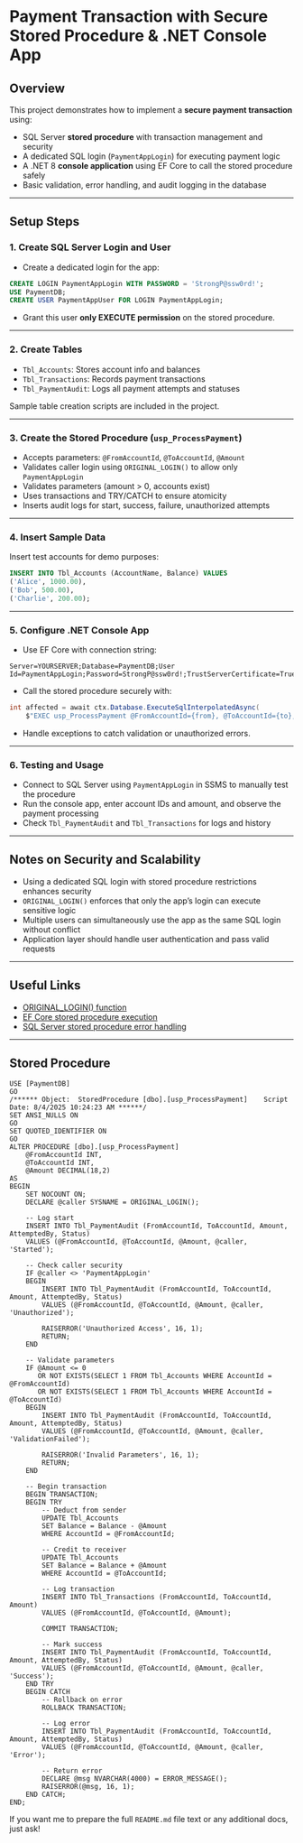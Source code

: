 ﻿
# Payment Transaction with Secure Stored Procedure & .NET Console App

## Overview

This project demonstrates how to implement a **secure payment transaction** using:

- SQL Server **stored procedure** with transaction management and security  
- A dedicated SQL login (`PaymentAppLogin`) for executing payment logic  
- A .NET 8 **console application** using EF Core to call the stored procedure safely  
- Basic validation, error handling, and audit logging in the database  

---

## Setup Steps

### 1. Create SQL Server Login and User

- Create a dedicated login for the app:

```sql
CREATE LOGIN PaymentAppLogin WITH PASSWORD = 'StrongP@ssw0rd!';
USE PaymentDB;
CREATE USER PaymentAppUser FOR LOGIN PaymentAppLogin;
```

- Grant this user **only EXECUTE permission** on the stored procedure.

---

### 2. Create Tables

- `Tbl_Accounts`: Stores account info and balances  
- `Tbl_Transactions`: Records payment transactions  
- `Tbl_PaymentAudit`: Logs all payment attempts and statuses  

Sample table creation scripts are included in the project.

---

### 3. Create the Stored Procedure (`usp_ProcessPayment`)

- Accepts parameters: `@FromAccountId`, `@ToAccountId`, `@Amount`  
- Validates caller login using `ORIGINAL_LOGIN()` to allow only `PaymentAppLogin`  
- Validates parameters (amount > 0, accounts exist)  
- Uses transactions and TRY/CATCH to ensure atomicity  
- Inserts audit logs for start, success, failure, unauthorized attempts  

---

### 4. Insert Sample Data

Insert test accounts for demo purposes:

```sql
INSERT INTO Tbl_Accounts (AccountName, Balance) VALUES 
('Alice', 1000.00),
('Bob', 500.00),
('Charlie', 200.00);
```

---

### 5. Configure .NET Console App

- Use EF Core with connection string:

```
Server=YOURSERVER;Database=PaymentDB;User Id=PaymentAppLogin;Password=StrongP@ssw0rd!;TrustServerCertificate=True;
```

- Call the stored procedure securely with:

```csharp
int affected = await ctx.Database.ExecuteSqlInterpolatedAsync(
    $"EXEC usp_ProcessPayment @FromAccountId={from}, @ToAccountId={to}, @Amount={amt}");
```

- Handle exceptions to catch validation or unauthorized errors.

---

### 6. Testing and Usage

- Connect to SQL Server using `PaymentAppLogin` in SSMS to manually test the procedure  
- Run the console app, enter account IDs and amount, and observe the payment processing  
- Check `Tbl_PaymentAudit` and `Tbl_Transactions` for logs and history  

---

## Notes on Security and Scalability

- Using a dedicated SQL login with stored procedure restrictions enhances security  
- `ORIGINAL_LOGIN()` enforces that only the app’s login can execute sensitive logic  
- Multiple users can simultaneously use the app as the same SQL login without conflict  
- Application layer should handle user authentication and pass valid requests  

---

## Useful Links

- [ORIGINAL_LOGIN() function](https://learn.microsoft.com/en-us/sql/t-sql/functions/original-login-transact-sql)  
- [EF Core stored procedure execution](https://learn.microsoft.com/en-us/ef/core/querying/raw-sql)  
- [SQL Server stored procedure error handling](https://learn.microsoft.com/en-us/sql/relational-databases/stored-procedures/stored-procedures-database-engine)  

---
## Stored Procedure
```
USE [PaymentDB]
GO
/****** Object:  StoredProcedure [dbo].[usp_ProcessPayment]    Script Date: 8/4/2025 10:24:23 AM ******/
SET ANSI_NULLS ON
GO
SET QUOTED_IDENTIFIER ON
GO
ALTER PROCEDURE [dbo].[usp_ProcessPayment]
    @FromAccountId INT,
    @ToAccountId INT,
    @Amount DECIMAL(18,2)
AS
BEGIN
    SET NOCOUNT ON;
    DECLARE @caller SYSNAME = ORIGINAL_LOGIN();

    -- Log start
    INSERT INTO Tbl_PaymentAudit (FromAccountId, ToAccountId, Amount, AttemptedBy, Status)
    VALUES (@FromAccountId, @ToAccountId, @Amount, @caller, 'Started');

    -- Check caller security
    IF @caller <> 'PaymentAppLogin'
    BEGIN
        INSERT INTO Tbl_PaymentAudit (FromAccountId, ToAccountId, Amount, AttemptedBy, Status)
        VALUES (@FromAccountId, @ToAccountId, @Amount, @caller, 'Unauthorized');

        RAISERROR('Unauthorized Access', 16, 1);
        RETURN;
    END

    -- Validate parameters
    IF @Amount <= 0 
       OR NOT EXISTS(SELECT 1 FROM Tbl_Accounts WHERE AccountId = @FromAccountId)
       OR NOT EXISTS(SELECT 1 FROM Tbl_Accounts WHERE AccountId = @ToAccountId)
    BEGIN
        INSERT INTO Tbl_PaymentAudit (FromAccountId, ToAccountId, Amount, AttemptedBy, Status)
        VALUES (@FromAccountId, @ToAccountId, @Amount, @caller, 'ValidationFailed');

        RAISERROR('Invalid Parameters', 16, 1);
        RETURN;
    END

    -- Begin transaction
    BEGIN TRANSACTION;
    BEGIN TRY
        -- Deduct from sender
        UPDATE Tbl_Accounts 
        SET Balance = Balance - @Amount 
        WHERE AccountId = @FromAccountId;

        -- Credit to receiver
        UPDATE Tbl_Accounts 
        SET Balance = Balance + @Amount 
        WHERE AccountId = @ToAccountId;

        -- Log transaction
        INSERT INTO Tbl_Transactions (FromAccountId, ToAccountId, Amount)
        VALUES (@FromAccountId, @ToAccountId, @Amount);

        COMMIT TRANSACTION;

        -- Mark success
        INSERT INTO Tbl_PaymentAudit (FromAccountId, ToAccountId, Amount, AttemptedBy, Status)
        VALUES (@FromAccountId, @ToAccountId, @Amount, @caller, 'Success');
    END TRY
    BEGIN CATCH
        -- Rollback on error
        ROLLBACK TRANSACTION;

        -- Log error
        INSERT INTO Tbl_PaymentAudit (FromAccountId, ToAccountId, Amount, AttemptedBy, Status)
        VALUES (@FromAccountId, @ToAccountId, @Amount, @caller, 'Error');

        -- Return error
        DECLARE @msg NVARCHAR(4000) = ERROR_MESSAGE();
        RAISERROR(@msg, 16, 1);
    END CATCH;
END;
```


If you want me to prepare the full `README.md` file text or any additional docs, just ask!
